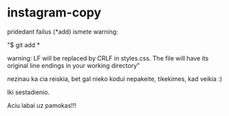 # instagram-copy

pridedant failus (*add) ismete warning:

"$ git add *

warning: LF will be replaced by CRLF in styles.css.
The file will have its original line endings in your working directory"

nezinau ka cia reiskia, bet gal nieko kodui nepakeite, tikekimes, kad veikia :)

Iki sestadienio.

Aciu labai uz pamokas!!!
